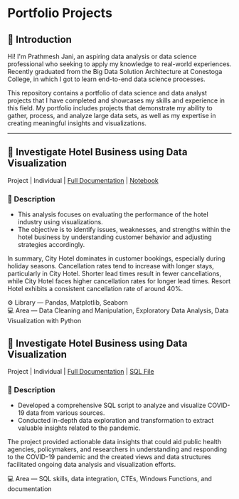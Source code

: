 # Portfolio Projects

## 👋 Introduction

Hi! I'm Prathmesh Jani, an aspiring data analysis or data science professional who seeking to apply my knowledge to real-world experiences. 
Recently graduated from the Big Data Solution Architecture at Conestoga College, in which I got to learn end-to-end data science processes.

This repository contains a portfolio of data science and data analyst projects that I have completed and showcases my skills and experience in this field. 
My portfolio includes projects that demonstrate my ability to gather, process, and analyze large data sets, as well as my expertise in creating meaningful insights and visualizations.

---

## 📂 Investigate Hotel Business using Data Visualization
Project | Individual | [Full Documentation](https://github.com/prathmeshjani/Investigate-Hotel-Business-using-DataVisualization) | [Notebook](https://github.com/prathmeshjani/Investigate-Hotel-Business-using-DataVisualization/blob/main/Investigate_Hotel_Business%20(2).ipynb)


### 📌 Description <br>
  - This analysis focuses on evaluating the performance of the hotel industry using visualizations.
  - The objective is to identify issues, weaknesses, and strengths within the hotel business by understanding customer behavior and adjusting strategies accordingly.

In summary, City Hotel dominates in customer bookings, especially during holiday seasons. Cancellation rates tend to increase with longer stays, particularly in City Hotel. Shorter lead times result in fewer cancellations, while City Hotel faces higher cancellation rates for longer lead times. Resort Hotel exhibits a consistent cancellation rate of around 40%.


⚙️ Library — Pandas, Matplotlib, Seaborn <br>
💻 Area — Data Cleaning and Manipulation, Exploratory Data Analysis, Data Visualization with Python


## 📂 Investigate Hotel Business using Data Visualization
Project | Individual | [Full Documentation](https://github.com/prathmeshjani/SQL_Covid_Data_Exploration) | [SQL File](https://github.com/prathmeshjani/SQL_Covid_Data_Exploration/blob/main/COVID%20-%20Data%20Exploration.sql)

### 📌 Description <br>
  - Developed a comprehensive SQL script to analyze and visualize COVID-19 data from various sources.
  - Conducted in-depth data exploration and transformation to extract valuable insights related to the pandemic.

The project provided actionable data insights that could aid public health agencies, policymakers, and researchers in understanding and responding to the COVID-19 pandemic and the created views and data structures facilitated ongoing data analysis and visualization efforts.


💻 Area — SQL skills, data integration, CTEs, Windows Functions, and documentation
